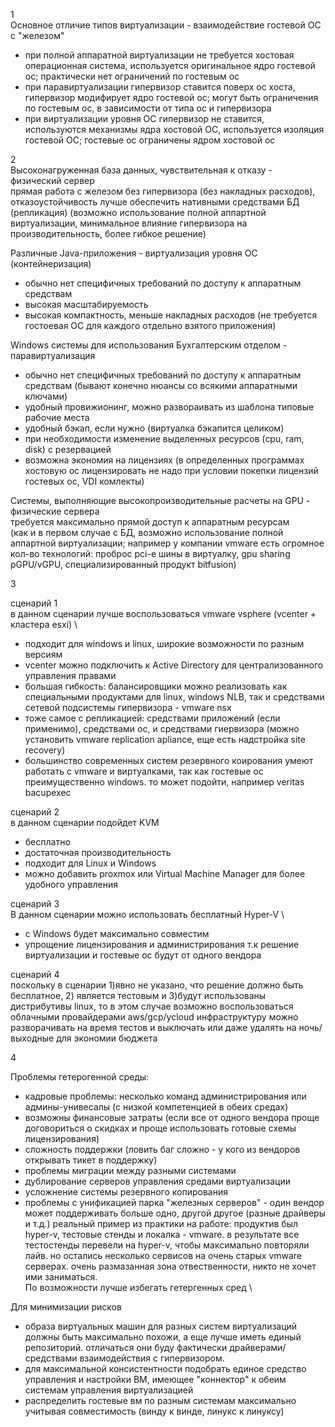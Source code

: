 1 \
Основное отличие типов виртуализации - взаимодействие гостевой ОС с "железом"
- при полной аппаратной виртуализации не требуется хостовая операционная система, используется оригинальное ядро гостевой ос; практически нет ограничений по гостевым ос
- при паравиртуализации гипервизор ставится поверх ос хоста, гипервизор модифирует ядро гостевой ос; могут быть ограничения по гостевым ос, в зависимости от типа ос и гипервизора
- при виртуализации уровня ОС гипервизор не ставится, используются механизмы ядра хостовой ОС, используется изоляция гостевой ОС; гостевые ос ограничены ядром хостовой ос

2 \
Высоконагруженная база данных, чувствительная к отказу - физический сервер \
прямая работа с железом без гипервизора (без накладных расходов), отказоустойчивость лучше обеспечить нативными средствами БД (репликация)
(возможно использование полной аппартной виртуализации, минимальное влияние гипервизора на производительность, более гибкое решение)
         
Различные Java-приложения - виртуализация уровня ОС (контейнеризация)
- обычно нет специфичных требований по доступу к аппаратным средствам
- высокая масштабируемость
- высокая компактность, меньше накладных расходов (не требуется гостоевая ОС для каждого отдельно взятого приложения)

Windows системы для использования Бухгалтерским отделом - паравиртуализация
- обычно нет специфичных требований по доступу к аппаратным средствам (бывают конечно нюансы со всякими аппаратными ключами)
- удобный провижионинг, можно развораивать из шаблона типовые рабочие места
- удобный бэкап, если нужно (виртуалка бэкапится целиком)
- при необходимости изменение выделенных ресурсов (cpu, ram, disk) c резервацией
- возможна экономия на лицензиях (в определенных программах хостовую ос лицензировать не надо при условии покeпки лицензий гостевых ос, VDI комлекты)

Системы, выполняющие высокопроизводительные расчеты на GPU - физические сервера \
требуется максимально прямой доступ к аппаратным ресурсам \
(как и в первом случае с БД, возможно использование полной аппартной виртуализации; например у компании vmware есть огромное кол-во технологий: проброс pci-e шины в виртуалку, gpu sharing pGPU/vGPU, специализированный продукт bitfusion)

3

сценарий 1 \
в данном сценарии лучше воспользоваться vmware vsphere (vcenter + кластера esxi) \
- подходит для windows и linux, широкие возможности по разным версиям 
- vcenter можно подключить к Active Directory для централизованного управления правами 
- большая гибкость: балансировщики можно реализовать как специальными продуктами для linux, windows NLB, так и средствами сетевой подсистемы гипервизора - vmware nsx
- тоже самое с репликацией: средствами приложений (если применимо), средствами ос, и средствами гиервизора (можно установить vmware replication apliance, еще есть надстройка site recovery)
- большинство современных систем резервного коирования умеют работать с vmware и виртуалками, так как гостевые ос преимущественно windows. то может подойти, например veritas bacupexec

сценарий 2 \
в данном сценарии подойдет KVM
- бесплатно
- достаточная производительность
- подходит для Linux и Windows
- можно добавить proxmox или Virtual Machine Manager для более удобного управления
    
сценарий 3 \
В данном сценарии можно использовать бесплатный Hyper-V \
- с Windows будет максимально совместим
- упрощение лицензирования и администрирования т.к решение виртуализации и гостевые ос будут от одного вендора
       
сценарий 4 \
поскольку в сценарии 1)явно не указано, что решение должно быть бесплатное, 2) является тестовым и 3)будут использованы дистрибутивы linux, то в этом случае возможно воспользоваться облачными провайдерами aws/gcp/ycloud
инфраструктуру можно разворачивать на время тестов и выключать или даже удалять на ночь/выходные для экономии бюджета

4

Проблемы гетерогенной среды:
- кадровые проблемы: несколько команд администрирования или админы-унивесалы (с низкой компетенцией в обеих средах)
- возможны финансовые затраты (если все от одного вендора проще договориться о скидках и проще использовать готовые схемы лицензирования) 
- сложность поддержки (ловить баг сложно - у кого из вендоров открывать тикет в поддержку)
- проблемы миграции между разными системами 
- дублирование серверов управления средами виртуализации
- усложнение системы резервного копирования
- проблемы с унификацией парка "железных серверов" - один вендор может поддерживать больше одно, другой другое (разные драйверы и т.д.)
реальный пример из практики на работе: продуктив  был hyper-v, тестовые стенды и локалка - vmware. в результате все тестостенды перевели на hyper-v, чтобы максимально повторяли лайв. но остались несколько сервисов на очень старых vmware серверах. очень размазанная зона отвественности, никто не хочет ими заниматься. \
По возможности лучше избегать гетергенных сред \

Для минимизации рисков 
- образа виртуальных машин для разных систем виртуализаций должны быть максимально похожи, а еще лучше иметь единый репозиторий. отличаться они буду фактически драйверами/средствами взаимодействия с гипервизором. 
- для максимальной консистентности подобрать единое средство управления и настройки ВМ, имеющее "коннектор" к обеим системам управления виртуализацией
- распределить гостевые вм по разным системам максимально учитывая совместимость (винду к винде, линукс к линуксу)




